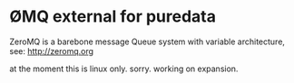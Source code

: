 ØMQ external for puredata
=========================

ZeroMQ is a barebone message Queue system with variable architecture, see:
http://zeromq.org

at the moment this is linux only. sorry. working on expansion.

